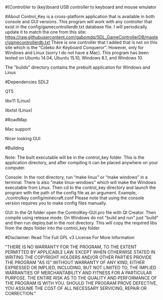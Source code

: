 #(Control)ler to (key)board
USB controller to keyboard and mouse emulator 

#About
Control_Key is a cross-platform application that is available in both console and GUI versions.
This program will work with any controller that exist in the config/gamecontrollerdb.txt database file. I will periodically update it to match the one from this site: https://raw.githubusercontent.com/gabomdq/SDL_GameControllerDB/master/gamecontrollerdb.txt
There is one controller that I added that is not on this site which is the “Cideko Air Keyboard Conqueror”. However, only for Windows and Linux (sorry I do not have a Mac).
This program has been tested on Ubuntu 14.04, Ubuntu 15.10, Windows 8.1, and Windows 10.

The "builds" directory contains the prebuilt application for Windows and Linux

#Dependencies
SDL2

QT5

libx11 (Linux)

libxtst  (Linux)


#RoadMap

Mac support

Nicer looking GUI

#Building

Note: The built executable will be in the control_key folder. This is the application directory, and after compiling it can be placed anywhere on your computer.

Console: In the root directory, run “make linux” or “make windows” in a terminal. There is also "make linux-windows" which will make the Windows executable from Linux.
Then cd to the control_key directory and launch the program with the path of the config file as an argument. 
Example, ./controlkey config/minecraft.conf
Please note that using the console version requires you to make config files manually.

GUI: In the Qt folder open the ControlKey-GUI.pro file with Qt Creator. Then compile using release mode. On Windows do not "build and run" just "build" and then run deploy.bat in the root directory. This will copy the required libs from the deps folder into the control_key folder

#Disclaimer: Read The Full GPL v3 License For More Information

"THERE IS NO WARRANTY FOR THE PROGRAM, TO THE EXTENT PERMITTED BY
APPLICABLE LAW.  EXCEPT WHEN OTHERWISE STATED IN WRITING THE COPYRIGHT
HOLDERS AND/OR OTHER PARTIES PROVIDE THE PROGRAM "AS IS" WITHOUT WARRANTY
OF ANY KIND, EITHER EXPRESSED OR IMPLIED, INCLUDING, BUT NOT LIMITED TO,
THE IMPLIED WARRANTIES OF MERCHANTABILITY AND FITNESS FOR A PARTICULAR
PURPOSE.  THE ENTIRE RISK AS TO THE QUALITY AND PERFORMANCE OF THE PROGRAM
IS WITH YOU.  SHOULD THE PROGRAM PROVE DEFECTIVE, YOU ASSUME THE COST OF
ALL NECESSARY SERVICING, REPAIR OR CORRECTION."
